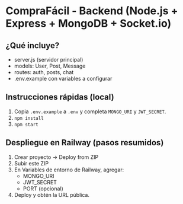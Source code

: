 # CompraFácil - Backend (Node.js + Express + MongoDB + Socket.io)

## ¿Qué incluye?
- server.js (servidor principal)
- models: User, Post, Message
- routes: auth, posts, chat
- .env.example con variables a configurar

## Instrucciones rápidas (local)
1. Copia `.env.example` a `.env` y completa `MONGO_URI` y `JWT_SECRET`.
2. `npm install`
3. `npm start`

## Despliegue en Railway (pasos resumidos)
1. Crear proyecto -> Deploy from ZIP
2. Subir este ZIP
3. En Variables de entorno de Railway, agregar:
   - MONGO_URI
   - JWT_SECRET
   - PORT (opcional)
4. Deploy y obtén la URL pública.
